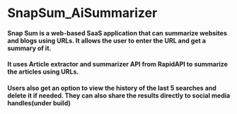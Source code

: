 # SnapSum_AiSummarizer
#### Snap Sum is a web-based SaaS application that can summarize websites and blogs using URLs. It allows the user to enter the URL and get a summary of it.
#### It uses Article extractor and summarizer API from RapidAPI to summarize the articles using URLs.
#### Users also get an option to view the history of the last 5 searches and delete it if needed. They can also share the results directly to social media handles(under build)

